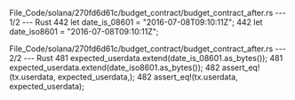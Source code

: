 File_Code/solana/270fd6d61c/budget_contract/budget_contract_after.rs --- 1/2 --- Rust
442         let date_is_08601 = "2016-07-08T09:10:11Z";                                                                                                      442         let date_iso8601 = "2016-07-08T09:10:11Z";

File_Code/solana/270fd6d61c/budget_contract/budget_contract_after.rs --- 2/2 --- Rust
481         expected_userdata.extend(date_is_08601.as_bytes());                                                                                              481         expected_userdata.extend(date_iso8601.as_bytes());
482         assert_eq!(tx.userdata, expected_userdata,);                                                                                                     482         assert_eq!(tx.userdata, expected_userdata);

